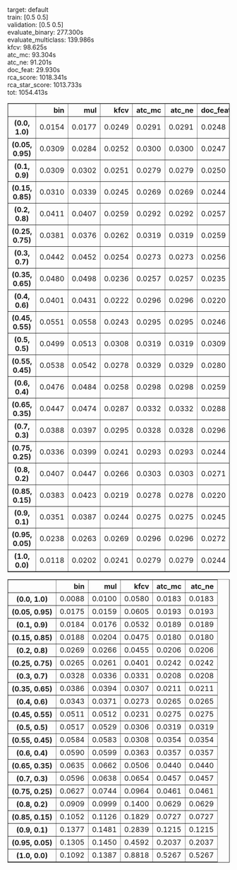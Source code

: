 
<div>target: default</div>
<div>train: [0.5 0.5]</div>
<div>validation: [0.5 0.5]</div>
<div>evaluate_binary: 277.300s</div>
<div>evaluate_multiclass: 139.986s</div>
<div>kfcv: 98.625s</div>
<div>atc_mc: 93.304s</div>
<div>atc_ne: 91.201s</div>
<div>doc_feat: 29.930s</div>
<div>rca_score: 1018.341s</div>
<div>rca_star_score: 1013.733s</div>
<div>tot: 1054.413s</div>

<table border="1" class="dataframe">
  <thead>
    <tr style="text-align: right;">
      <th></th>
      <th>bin</th>
      <th>mul</th>
      <th>kfcv</th>
      <th>atc_mc</th>
      <th>atc_ne</th>
      <th>doc_feat</th>
      <th>rca</th>
      <th>rca_star</th>
    </tr>
  </thead>
  <tbody>
    <tr>
      <th>(0.0, 1.0)</th>
      <td>0.0154</td>
      <td>0.0177</td>
      <td>0.0249</td>
      <td>0.0291</td>
      <td>0.0291</td>
      <td>0.0248</td>
      <td>0.2705</td>
      <td>0.2413</td>
    </tr>
    <tr>
      <th>(0.05, 0.95)</th>
      <td>0.0309</td>
      <td>0.0284</td>
      <td>0.0252</td>
      <td>0.0300</td>
      <td>0.0300</td>
      <td>0.0247</td>
      <td>0.2796</td>
      <td>0.2504</td>
    </tr>
    <tr>
      <th>(0.1, 0.9)</th>
      <td>0.0309</td>
      <td>0.0302</td>
      <td>0.0251</td>
      <td>0.0279</td>
      <td>0.0279</td>
      <td>0.0250</td>
      <td>0.2722</td>
      <td>0.2430</td>
    </tr>
    <tr>
      <th>(0.15, 0.85)</th>
      <td>0.0310</td>
      <td>0.0339</td>
      <td>0.0245</td>
      <td>0.0269</td>
      <td>0.0269</td>
      <td>0.0244</td>
      <td>0.2684</td>
      <td>0.2392</td>
    </tr>
    <tr>
      <th>(0.2, 0.8)</th>
      <td>0.0411</td>
      <td>0.0407</td>
      <td>0.0259</td>
      <td>0.0292</td>
      <td>0.0292</td>
      <td>0.0257</td>
      <td>0.2724</td>
      <td>0.2432</td>
    </tr>
    <tr>
      <th>(0.25, 0.75)</th>
      <td>0.0381</td>
      <td>0.0376</td>
      <td>0.0262</td>
      <td>0.0319</td>
      <td>0.0319</td>
      <td>0.0259</td>
      <td>0.2701</td>
      <td>0.2409</td>
    </tr>
    <tr>
      <th>(0.3, 0.7)</th>
      <td>0.0442</td>
      <td>0.0452</td>
      <td>0.0254</td>
      <td>0.0273</td>
      <td>0.0273</td>
      <td>0.0256</td>
      <td>0.2650</td>
      <td>0.2358</td>
    </tr>
    <tr>
      <th>(0.35, 0.65)</th>
      <td>0.0480</td>
      <td>0.0498</td>
      <td>0.0236</td>
      <td>0.0257</td>
      <td>0.0257</td>
      <td>0.0235</td>
      <td>0.2640</td>
      <td>0.2347</td>
    </tr>
    <tr>
      <th>(0.4, 0.6)</th>
      <td>0.0401</td>
      <td>0.0431</td>
      <td>0.0222</td>
      <td>0.0296</td>
      <td>0.0296</td>
      <td>0.0220</td>
      <td>0.2654</td>
      <td>0.2361</td>
    </tr>
    <tr>
      <th>(0.45, 0.55)</th>
      <td>0.0551</td>
      <td>0.0558</td>
      <td>0.0243</td>
      <td>0.0295</td>
      <td>0.0295</td>
      <td>0.0246</td>
      <td>0.1838</td>
      <td>0.1551</td>
    </tr>
    <tr>
      <th>(0.5, 0.5)</th>
      <td>0.0499</td>
      <td>0.0513</td>
      <td>0.0308</td>
      <td>0.0319</td>
      <td>0.0319</td>
      <td>0.0309</td>
      <td>0.1472</td>
      <td>0.1202</td>
    </tr>
    <tr>
      <th>(0.55, 0.45)</th>
      <td>0.0538</td>
      <td>0.0542</td>
      <td>0.0278</td>
      <td>0.0329</td>
      <td>0.0329</td>
      <td>0.0280</td>
      <td>0.1717</td>
      <td>0.1459</td>
    </tr>
    <tr>
      <th>(0.6, 0.4)</th>
      <td>0.0476</td>
      <td>0.0484</td>
      <td>0.0258</td>
      <td>0.0298</td>
      <td>0.0298</td>
      <td>0.0259</td>
      <td>0.2434</td>
      <td>0.2147</td>
    </tr>
    <tr>
      <th>(0.65, 0.35)</th>
      <td>0.0447</td>
      <td>0.0474</td>
      <td>0.0287</td>
      <td>0.0332</td>
      <td>0.0332</td>
      <td>0.0288</td>
      <td>0.2632</td>
      <td>0.2340</td>
    </tr>
    <tr>
      <th>(0.7, 0.3)</th>
      <td>0.0388</td>
      <td>0.0397</td>
      <td>0.0295</td>
      <td>0.0328</td>
      <td>0.0328</td>
      <td>0.0296</td>
      <td>0.2659</td>
      <td>0.2367</td>
    </tr>
    <tr>
      <th>(0.75, 0.25)</th>
      <td>0.0336</td>
      <td>0.0399</td>
      <td>0.0241</td>
      <td>0.0293</td>
      <td>0.0293</td>
      <td>0.0244</td>
      <td>0.2612</td>
      <td>0.2320</td>
    </tr>
    <tr>
      <th>(0.8, 0.2)</th>
      <td>0.0407</td>
      <td>0.0447</td>
      <td>0.0266</td>
      <td>0.0303</td>
      <td>0.0303</td>
      <td>0.0271</td>
      <td>0.2601</td>
      <td>0.2309</td>
    </tr>
    <tr>
      <th>(0.85, 0.15)</th>
      <td>0.0383</td>
      <td>0.0423</td>
      <td>0.0219</td>
      <td>0.0278</td>
      <td>0.0278</td>
      <td>0.0220</td>
      <td>0.2670</td>
      <td>0.2378</td>
    </tr>
    <tr>
      <th>(0.9, 0.1)</th>
      <td>0.0351</td>
      <td>0.0387</td>
      <td>0.0244</td>
      <td>0.0275</td>
      <td>0.0275</td>
      <td>0.0245</td>
      <td>0.2618</td>
      <td>0.2326</td>
    </tr>
    <tr>
      <th>(0.95, 0.05)</th>
      <td>0.0238</td>
      <td>0.0263</td>
      <td>0.0269</td>
      <td>0.0296</td>
      <td>0.0296</td>
      <td>0.0272</td>
      <td>0.2602</td>
      <td>0.2310</td>
    </tr>
    <tr>
      <th>(1.0, 0.0)</th>
      <td>0.0118</td>
      <td>0.0202</td>
      <td>0.0241</td>
      <td>0.0279</td>
      <td>0.0279</td>
      <td>0.0244</td>
      <td>0.2571</td>
      <td>0.2279</td>
    </tr>
  </tbody>
</table>

<table border="1" class="dataframe">
  <thead>
    <tr style="text-align: right;">
      <th></th>
      <th>bin</th>
      <th>mul</th>
      <th>kfcv</th>
      <th>atc_mc</th>
      <th>atc_ne</th>
    </tr>
  </thead>
  <tbody>
    <tr>
      <th>(0.0, 1.0)</th>
      <td>0.0088</td>
      <td>0.0100</td>
      <td>0.0580</td>
      <td>0.0183</td>
      <td>0.0183</td>
    </tr>
    <tr>
      <th>(0.05, 0.95)</th>
      <td>0.0175</td>
      <td>0.0159</td>
      <td>0.0605</td>
      <td>0.0193</td>
      <td>0.0193</td>
    </tr>
    <tr>
      <th>(0.1, 0.9)</th>
      <td>0.0184</td>
      <td>0.0176</td>
      <td>0.0532</td>
      <td>0.0189</td>
      <td>0.0189</td>
    </tr>
    <tr>
      <th>(0.15, 0.85)</th>
      <td>0.0188</td>
      <td>0.0204</td>
      <td>0.0475</td>
      <td>0.0180</td>
      <td>0.0180</td>
    </tr>
    <tr>
      <th>(0.2, 0.8)</th>
      <td>0.0269</td>
      <td>0.0266</td>
      <td>0.0455</td>
      <td>0.0206</td>
      <td>0.0206</td>
    </tr>
    <tr>
      <th>(0.25, 0.75)</th>
      <td>0.0265</td>
      <td>0.0261</td>
      <td>0.0401</td>
      <td>0.0242</td>
      <td>0.0242</td>
    </tr>
    <tr>
      <th>(0.3, 0.7)</th>
      <td>0.0328</td>
      <td>0.0336</td>
      <td>0.0331</td>
      <td>0.0208</td>
      <td>0.0208</td>
    </tr>
    <tr>
      <th>(0.35, 0.65)</th>
      <td>0.0386</td>
      <td>0.0394</td>
      <td>0.0307</td>
      <td>0.0211</td>
      <td>0.0211</td>
    </tr>
    <tr>
      <th>(0.4, 0.6)</th>
      <td>0.0343</td>
      <td>0.0371</td>
      <td>0.0273</td>
      <td>0.0265</td>
      <td>0.0265</td>
    </tr>
    <tr>
      <th>(0.45, 0.55)</th>
      <td>0.0511</td>
      <td>0.0512</td>
      <td>0.0231</td>
      <td>0.0275</td>
      <td>0.0275</td>
    </tr>
    <tr>
      <th>(0.5, 0.5)</th>
      <td>0.0517</td>
      <td>0.0529</td>
      <td>0.0306</td>
      <td>0.0319</td>
      <td>0.0319</td>
    </tr>
    <tr>
      <th>(0.55, 0.45)</th>
      <td>0.0584</td>
      <td>0.0583</td>
      <td>0.0308</td>
      <td>0.0354</td>
      <td>0.0354</td>
    </tr>
    <tr>
      <th>(0.6, 0.4)</th>
      <td>0.0590</td>
      <td>0.0599</td>
      <td>0.0363</td>
      <td>0.0357</td>
      <td>0.0357</td>
    </tr>
    <tr>
      <th>(0.65, 0.35)</th>
      <td>0.0635</td>
      <td>0.0662</td>
      <td>0.0506</td>
      <td>0.0440</td>
      <td>0.0440</td>
    </tr>
    <tr>
      <th>(0.7, 0.3)</th>
      <td>0.0596</td>
      <td>0.0638</td>
      <td>0.0654</td>
      <td>0.0457</td>
      <td>0.0457</td>
    </tr>
    <tr>
      <th>(0.75, 0.25)</th>
      <td>0.0627</td>
      <td>0.0744</td>
      <td>0.0964</td>
      <td>0.0461</td>
      <td>0.0461</td>
    </tr>
    <tr>
      <th>(0.8, 0.2)</th>
      <td>0.0909</td>
      <td>0.0999</td>
      <td>0.1400</td>
      <td>0.0629</td>
      <td>0.0629</td>
    </tr>
    <tr>
      <th>(0.85, 0.15)</th>
      <td>0.1052</td>
      <td>0.1126</td>
      <td>0.1829</td>
      <td>0.0727</td>
      <td>0.0727</td>
    </tr>
    <tr>
      <th>(0.9, 0.1)</th>
      <td>0.1377</td>
      <td>0.1481</td>
      <td>0.2839</td>
      <td>0.1215</td>
      <td>0.1215</td>
    </tr>
    <tr>
      <th>(0.95, 0.05)</th>
      <td>0.1305</td>
      <td>0.1450</td>
      <td>0.4592</td>
      <td>0.2037</td>
      <td>0.2037</td>
    </tr>
    <tr>
      <th>(1.0, 0.0)</th>
      <td>0.1092</td>
      <td>0.1387</td>
      <td>0.8818</td>
      <td>0.5267</td>
      <td>0.5267</td>
    </tr>
  </tbody>
</table>
